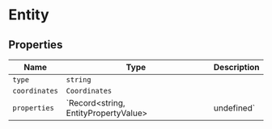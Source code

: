 # Entity

## Properties

| Name | Type | Description |
|------|------|-------------|
| `type` | `string` |  |
| `coordinates` | `Coordinates` |  |
| `properties` | `Record<string, EntityPropertyValue> | undefined` |  |

